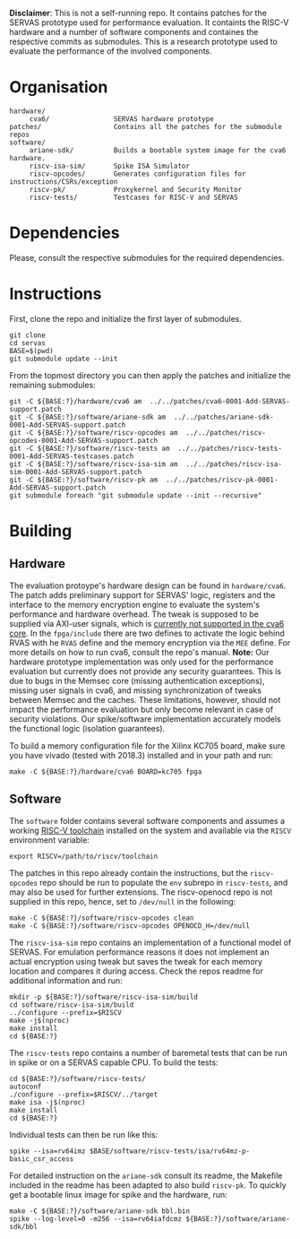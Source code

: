 **Disclaimer**: This is not a self-running repo. 
It contains patches for the SERVAS prototype used for performance evaluation. 
It containts the RISC-V hardware and a number of software components and containes the respective commits as submodules. 
This is a research prototype used to evaluate the performance of the involved components.


# Organisation
```
hardware/
     cva6/                SERVAS hardware prototype
patches/                  Contains all the patches for the submodule repos
software/
     ariane-sdk/          Builds a bootable system image for the cva6 hardware.
     riscv-isa-sim/       Spike ISA Simulator
     riscv-opcodes/       Generates configuration files for instructions/CSRs/exception
     riscv-pk/            Proxykernel and Security Monitor
     riscv-tests/         Testcases for RISC-V and SERVAS
```

# Dependencies
Please, consult the respective submodules for the required dependencies.

# Instructions
First, clone the repo and initialize the first layer of submodules. 
```
git clone 
cd servas
BASE=$(pwd)
git submodule update --init
```

From the topmost directory you can then apply the patches and initialize the remaining submodules:
```
git -C ${BASE:?}/hardware/cva6 am  ../../patches/cva6-0001-Add-SERVAS-support.patch
git -C ${BASE:?}/software/ariane-sdk am  ../../patches/ariane-sdk-0001-Add-SERVAS-support.patch
git -C ${BASE:?}/software/riscv-opcodes am  ../../patches/riscv-opcodes-0001-Add-SERVAS-support.patch
git -C ${BASE:?}/software/riscv-tests am  ../../patches/riscv-tests-0001-Add-SERVAS-testcases.patch
git -C ${BASE:?}/software/riscv-isa-sim am  ../../patches/riscv-isa-sim-0001-Add-SERVAS-support.patch
git -C ${BASE:?}/software/riscv-pk am  ../../patches/riscv-pk-0001-Add-SERVAS-support.patch
git submodule foreach "git submodule update --init --recursive"
```


# Building
## Hardware
The evaluation protoype's hardware design can be found in `hardware/cva6`. 
The patch adds preliminary support for SERVAS' logic, registers and the interface to the memory encryption engine to evaluate the system's performance and hardware overhead. 
The tweak is supposed to be supplied via AXI-user signals, which is [currently not supported in the cva6 core](https://github.com/openhwgroup/cva6/issues/550).
In the `fpga/include` there are two defines to activate the logic behind RVAS with he `RVAS` define and the memory encryption via the `MEE` define.
For more details on how to run cva6, consult the repo's manual.
**Note:** Our hardware prototype implementation was only used for the performance evaluation but currently does not provide any security guarantees. This is due to bugs in the Memsec core (missing authentication exceptions), missing user signals in cva6, and missing synchronization of tweaks between Memsec and the caches. These limitations, however, should not impact the performance evaluation but only become relevant in case of security violations. Our spike/software implementation accurately models the functional logic (isolation guarantees).

To build a memory configuration file for the Xilinx KC705 board, make sure you have vivado (tested with 2018.3) installed and in your path and run:

```
make -C ${BASE:?}/hardware/cva6 BOARD=kc705 fpga
``` 

## Software
The `software` folder contains several software components and assumes a working [RISC-V toolchain](https://github.com/riscv/riscv-gnu-toolchain/tree/13ed647cf231bf5875a3035aa9f2847af954c77e) installed on the system and available via the `RISCV` environment variable:

```
export RISCV=/path/to/riscv/toolchain
```

The patches in this repo already contain the instructions, but the `riscv-opcodes` repo should be run to populate the `env` subrepo in `riscv-tests`, and may also be used for further extensions. The riscv-openocd repo is not supplied in this repo, hence, set to `/dev/null` in the following:

```
make -C ${BASE:?}/software/riscv-opcodes clean
make -C ${BASE:?}/software/riscv-opcodes OPENOCD_H=/dev/null
```

The `riscv-isa-sim` repo contains an implementation of a functional model of SERVAS. For emulation performance reasons it does not implement an actual encryption using tweak but saves the tweak for each memory location and compares it during access.
Check the repos readme for additional information and run:

```
mkdir -p ${BASE:?}/software/riscv-isa-sim/build
cd software/riscv-isa-sim/build
../configure --prefix=$RISCV
make -j$(nproc)
make install
cd ${BASE:?}
```

The `riscv-tests` repo contains a number of baremetal tests that can be run in spike or on a SERVAS capable CPU. To build the tests:
```
cd ${BASE:?}/software/riscv-tests/
autoconf
./configure --prefix=$RISCV/../target
make isa -j$(nproc)
make install
cd ${BASE:?}
```

Individual tests can then be run like this:
```
spike --isa=rv64imz $BASE/software/riscv-tests/isa/rv64mz-p-basic_csr_access
```

For detailed instruction on the `ariane-sdk` consult its readme, the Makefile included in the readme has been adapted to also build `riscv-pk`. To quickly get a bootable linux image for spike and the hardware, run:

```
make -C ${BASE:?}/software/ariane-sdk bbl.bin
spike --log-level=0 -m256 --isa=rv64iafdcmz ${BASE:?}/software/ariane-sdk/bbl
```
